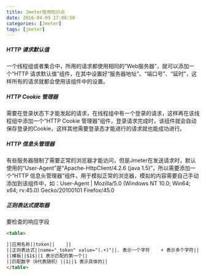 ```yaml
---
title: Jmeter使用知识点
date: 2016-04-09 17:08:50
categories: [Jmeter]
tags: [jmeter]
---
```


##### HTTP 请求默认值
一个线程组或者集合中，所用的请求都使用相同的“Web服务器”，就可以添加一个“HTTP 请求默认值”组件，在其中设置好“服务器地址”、“端口号”、“延时”，这样所有的请求就都会使用该组件中的设置。

<!--more-->

##### HTTP Cookie 管理器
需要在登录状态下才能发起的请求，在线程组中有一个登录的请求，这样再在该线程组中添加一个“HTTP Cookie 管理器”组件，登录请求完成时，该组件就会自动保存登录的Cookie，这样其他需要登录态才能进行的请求就也能成功进行。

##### HTTP 信息头管理器
有些服务器限制了需要正常的浏览器才能访问，但是Jmeter在发送请求时，默认使用的“User-Agent”是“Apache-HttpClient/4.2.6 (java 1.5)”，所以需要添加一个“HTTP 信息头管理器”组件，用于模拟正常的浏览器，模拟的内容需要自己手动添加到该组件中，如：User-Agent | Mozilla/5.0 (Windows NT 10.0; Win64; x64; rv:45.0) Gecko/20100101 Firefox/45.0

##### 正则表达式提取器
要检查的响应字段
``` html
<table>

||应用名称||token||    ||
||正则表达式||name="_token" value="(.+)"||. 表示一个字符    + 表示多个字符||
||模板||$1$||1 表示匹配的第一个||
||匹配数字（0代表随机）||1||1 表示具体的||
</table>
```

